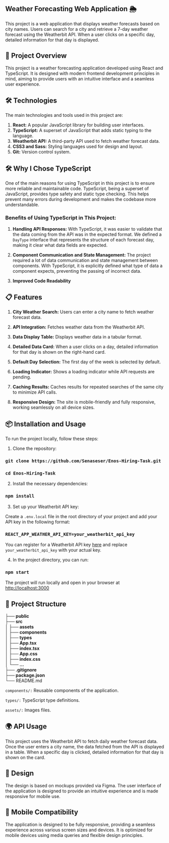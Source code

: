 ## Weather Forecasting Web Application 🌦️
This project is a web application that displays weather forecasts based on city names. Users can search for a city and retrieve a 7-day weather forecast using the Weatherbit API. When a user clicks on a specific day, detailed information for that day is displayed.

## 🚀 Project Overview
This project is a weather forecasting application developed using React and TypeScript. It is designed with modern frontend development principles in mind, aiming to provide users with an intuitive interface and a seamless user experience.

## 🛠️ Technologies
The main technologies and tools used in this project are:

1. **React:**
 A popular JavaScript library for building user interfaces.
2. **TypeScript:**
 A superset of JavaScript that adds static typing to the language.
3. **Weatherbit API:**
 A third-party API used to fetch weather forecast data.
4. **CSS3 and Sass:**
 Styling languages used for design and layout.
5. **Git:**
 Version control system.

## 🛠️ Why I Chose TypeScript
One of the main reasons for using TypeScript in this project is to ensure more reliable and maintainable code. TypeScript, being a superset of JavaScript, provides type safety and static type checking. This helps prevent many errors during development and makes the codebase more understandable.
### Benefits of Using TypeScript in This Project:

1. **Handling API Responses:**
 With TypeScript, it was easier to validate that the data coming from the API was in the expected format. We defined a `DayType` interface that represents the structure of each forecast day, making it clear what data fields are expected.

2. **Component Communication and State Management:**
 The project required a lot of data communication and state management between components. With TypeScript, it is explicitly defined what type of data a component expects, preventing the passing of incorrect data.

3. **Improved Code Readability**

## 📋 Features
1. **City Weather Search:** 
Users can enter a city name to fetch weather forecast data.

2. **API Integration:** 
Fetches weather data from the Weatherbit API.

3. **Data Display Table:** 
Displays weather data in a tabular format.

4. **Detailed Data Card:** 
When a user clicks on a day, detailed information for that day is shown on the right-hand card.

5. **Default Day Selection:** 
The first day of the week is selected by default.

6. **Loading Indicator:** 
Shows a loading indicator while API requests are pending.

7. **Caching Results:** 
Caches results for repeated searches of the same city to minimize API calls.

8. **Responsive Design:** 
The site is mobile-friendly and fully responsive, working seamlessly on all device sizes.


## 📦 Installation and Usage
To run the project locally, follow these steps:

1. Clone the repository:

### `git clone https://github.com/Senaseser/Enos-Hiring-Task.git`  

### `cd Enos-Hiring-Task`

2. Install the necessary dependencies:
### `npm install`

3. Set up your Weatherbit API key:

Create a `.env.local` file in the root directory of your project and add your API key in the following format:

### `REACT_APP_WEATHER_API_KEY=your_weatherbit_api_key`

You can register for a Weatherbit API key [here](https://www.weatherbit.io/api/) and replace `your_weatherbit_api_key` with your actual key.

4. In the project directory, you can run:

### `npm start`

The project will run locally and open in your browser at [http://localhost:3000](http://localhost:3000)

## 📂 Project Structure

**├── public**  
**├── src**  
**│   ├── assets**  
**│   ├── components**  
**│   ├── types**  
**│   ├── App.tsx**  
**│   ├── index.tsx**  
**│   ├── App.css**  
**│   ├── index.css**  
**│   └── ...**  
**├── .gitignore**  
**├── package.json**  
└── README.md

`components/:` Reusable components of the application.

`types/:` TypeScript type definitions.

`assets/:` Images files.

## 🌍 API Usage

This project uses the Weatherbit API to fetch daily weather forecast data. Once the user enters a city name, the data fetched from the API is displayed in a table. When a specific day is clicked, detailed information for that day is shown on the card.

## 🎨 Design

The design is based on mockups provided via Figma. The user interface of the application is designed to provide an intuitive experience and is made responsive for mobile use.

## 📱 Mobile Compatibility

The application is designed to be fully responsive, providing a seamless experience across various screen sizes and devices. It is optimized for mobile devices using media queries and flexible design principles.



